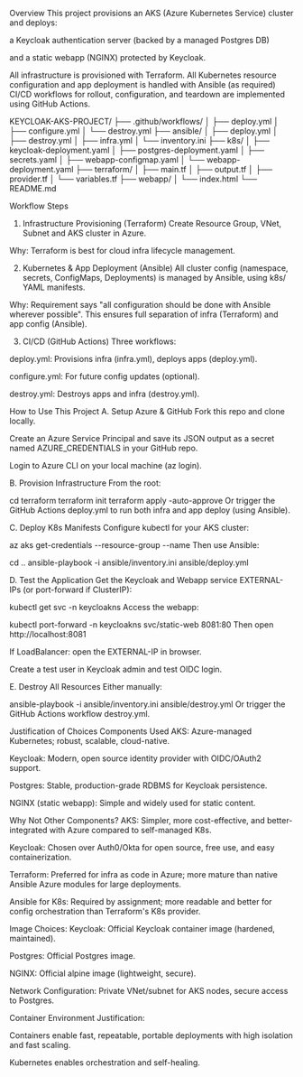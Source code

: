Overview
This project provisions an AKS (Azure Kubernetes Service) cluster and deploys:

a Keycloak authentication server (backed by a managed Postgres DB)

and a static webapp (NGINX) protected by Keycloak.

All infrastructure is provisioned with Terraform.
All Kubernetes resource configuration and app deployment is handled with Ansible (as required)
CI/CD workflows for rollout, configuration, and teardown are implemented using GitHub Actions.


KEYCLOAK-AKS-PROJECT/
├── .github/workflows/
│   ├── deploy.yml
│   ├── configure.yml
│   └── destroy.yml
├── ansible/
│   ├── deploy.yml
│   ├── destroy.yml
│   ├── infra.yml
│   └── inventory.ini
├── k8s/
│   ├── keycloak-deployment.yaml
│   ├── postgres-deployment.yaml
│   ├── secrets.yaml
│   ├── webapp-configmap.yaml
│   └── webapp-deployment.yaml
├── terraform/
│   ├── main.tf
│   ├── output.tf
│   ├── provider.tf
│   └── variables.tf
├── webapp/
│   └── index.html
└── README.md


Workflow Steps
1. Infrastructure Provisioning (Terraform)
Create Resource Group, VNet, Subnet and AKS cluster in Azure.

Why: Terraform is best for cloud infra lifecycle management.

2. Kubernetes & App Deployment (Ansible)
All cluster config (namespace, secrets, ConfigMaps, Deployments) is managed by Ansible, using k8s/ YAML manifests.

Why: Requirement says "all configuration should be done with Ansible wherever possible". This ensures full separation of infra (Terraform) and app config (Ansible).

3. CI/CD (GitHub Actions)
Three workflows:

deploy.yml: Provisions infra (infra.yml), deploys apps (deploy.yml).

configure.yml: For future config updates (optional).

destroy.yml: Destroys apps and infra (destroy.yml).

How to Use This Project
A. Setup Azure & GitHub
Fork this repo and clone locally.

Create an Azure Service Principal and save its JSON output as a secret named AZURE_CREDENTIALS in your GitHub repo.

Login to Azure CLI on your local machine (az login).

B. Provision Infrastructure
From the root:


cd terraform
terraform init
terraform apply -auto-approve
Or trigger the GitHub Actions deploy.yml to run both infra and app deploy (using Ansible).

C. Deploy K8s Manifests
Configure kubectl for your AKS cluster:


az aks get-credentials --resource-group <rg> --name <aks-name>
Then use Ansible:


cd ..
ansible-playbook -i ansible/inventory.ini ansible/deploy.yml

D. Test the Application
Get the Keycloak and Webapp service EXTERNAL-IPs (or port-forward if ClusterIP):

kubectl get svc -n keycloakns
Access the webapp:

kubectl port-forward -n keycloakns svc/static-web 8081:80
Then open http://localhost:8081

If LoadBalancer: open the EXTERNAL-IP in browser.

Create a test user in Keycloak admin and test OIDC login.

E. Destroy All Resources
Either manually:


ansible-playbook -i ansible/inventory.ini ansible/destroy.yml
Or trigger the GitHub Actions workflow destroy.yml.

Justification of Choices
Components Used
AKS: Azure-managed Kubernetes; robust, scalable, cloud-native.

Keycloak: Modern, open source identity provider with OIDC/OAuth2 support.

Postgres: Stable, production-grade RDBMS for Keycloak persistence.

NGINX (static webapp): Simple and widely used for static content.

Why Not Other Components?
AKS: Simpler, more cost-effective, and better-integrated with Azure compared to self-managed K8s.

Keycloak: Chosen over Auth0/Okta for open source, free use, and easy containerization.

Terraform: Preferred for infra as code in Azure; more mature than native Ansible Azure modules for large deployments.

Ansible for K8s: Required by assignment; more readable and better for config orchestration than Terraform's K8s provider.

Image Choices:
Keycloak: Official Keycloak container image (hardened, maintained).

Postgres: Official Postgres image.

NGINX: Official alpine image (lightweight, secure).

Network Configuration:
Private VNet/subnet for AKS nodes, secure access to Postgres.

Container Environment Justification:

Containers enable fast, repeatable, portable deployments with high isolation and fast scaling.

Kubernetes enables orchestration and self-healing.



